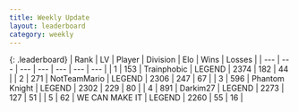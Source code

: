 ```yaml
---
title: Weekly Update
layout: leaderboard
category: weekly
---
```


{: .leaderboard}
| Rank | LV | Player | Division | Elo | Wins | Losses |
| --- | --- | --- | --- | --- | --- | --- |
| <span data-change="0">1</span> | 153 | <span title="ID: 744981">Trainphobic</span> | LEGEND | <span data-change="22">2374</span> | <span data-change="54">182</span> | <span data-change="13">44</span> |
| <span data-change="1">2</span> | 271 | <span title="ID: 195293">NotTeamMario</span> | LEGEND | <span data-change="17">2306</span> | <span data-change="36">247</span> | <span data-change="12">67</span> |
| <span data-change="-1">3</span> | 596 | <span title="ID: 742939">Phantom Knight</span> | LEGEND | <span data-change="-28">2302</span> | <span data-change="39">229</span> | <span data-change="12">80</span> |
| <span data-change="2">4</span> | 891 | <span title="ID: 694036">Darkim27</span> | LEGEND | <span data-change="40">2273</span> | <span data-change="18">127</span> | <span data-change="6">51</span> |
| <span data-change="8">5</span> | 62 | <span title="ID: 745795">WE CAN MAKE IT</span> | LEGEND | <span data-change="55">2260</span> | <span data-change="13">55</span> | <span data-change="2">16</span> |